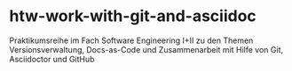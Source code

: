 # htw-work-with-git-and-asciidoc
Praktikumsreihe im Fach Software Engineering I+II zu den Themen Versionsverwaltung, Docs-as-Code und Zusammenarbeit mit Hilfe von Git, Asciidoctor und GitHub
